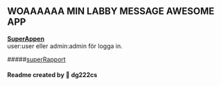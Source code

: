 ## WOAAAAAA MIN LABBY MESSAGE AWESOME APP


**<a href="http://www.dgrenmyr.nu/1DV449_L02/" target="_blank">SuperAppen</a>**  
user:user eller admin:admin för logga in.




#####[superRapport](https://github.com/Grenmyr/1DV449_dg222cs/blob/master/Laboration2_Labbymessage/1DV449_L02/documents/laborationsrapport.md)  

#### Readme created by :santa: dg222cs
